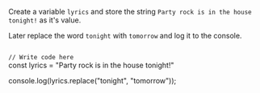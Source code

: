 Create a variable `lyrics`
and store the string
`Party rock is in the house tonight!`
as it's value.

Later replace the word
`tonight` with `tomorrow`
and log it to the console.

<codeblock language="javascript" type="exercise" testMode="fixedInput">
<code>
// Write code here
</code>
<solution>
const lyrics = "Party rock is in the house tonight!"

console.log(lyrics.replace("tonight", "tomorrow"));
</solution>
</codeblock>
